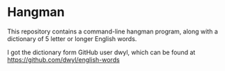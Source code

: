 Hangman
==================

This repository contains a command-line hangman program, along with
a dictionary of 5 letter or longer English words.

I got the dictionary form GitHub user dwyl, which can be found at
https://github.com/dwyl/english-words
